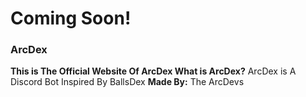 <h1>Coming Soon!</h1>
<h3>ArcDex</h3>
<p><strong>This is The Official Website Of ArcDex
What is ArcDex?</strong>
ArcDex is A Discord Bot Inspired By BallsDex
<strong>Made By:</strong>
The ArcDevs</p>
